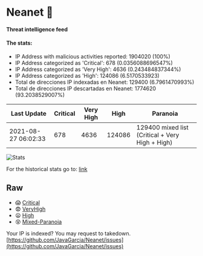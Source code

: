 # Neanet :hocho:
#### Threat intelligence feed
#### The stats:

- IP Address with malicious activities reported: 1904020 (100%)
- IP Address categorized as 'Critical':  678 (0.0356088696547%)
- IP Address categorized as 'Very High':  4636 (0.243484837344%)
- IP Address categorized as 'High':  124086 (6.5170533923)
- Total de direcciones IP indexadas en Neanet:  129400 (6.7961470993%)
- Total de direcciones IP descartadas en Neanet:  1774620 (93.2038529007%)

| Last Update | Critical | Very High | High | Paranoia |
| --- | --- | --- | --- | --- |
| 2021-08-27 06:02:33 | 678 | 4636 | 124086 | 129400 mixed list (Critical + Very High + High)|

![Stats](https://docs.google.com/spreadsheets/d/e/2PACX-1vSnaNMIXVabIpDJjufMlzH7poXnshF3mgd8Is1g9ytUEzVsP5my4Trn8f-xkoLLQ38xpL3HtmUexLo6/pubchart?oid=501124687&format=image)

For the historical stats go to: [link](/stats.csv)
## Raw
- :scream: [Critical](https://raw.githubusercontent.com/JavaGarcia/Neanet/master/blacklists/neanet_critical.txt)
- :fearful: [VeryHigh](https://raw.githubusercontent.com/JavaGarcia/Neanet/master/blacklists/neanet_veryHigh.txtt)
- :frowning: [High](https://raw.githubusercontent.com/JavaGarcia/Neanet/master/blacklists/neanet_high.txt)
- :dizzy_face: [Mixed-Paranoia](https://raw.githubusercontent.com/JavaGarcia/Neanet/master/blacklists/neanet_all.txt)


Your IP is indexed? You may request to takedown. [https://github.com/JavaGarcia/Neanet/issues](https://github.com/JavaGarcia/Neanet/issues)
















































































































































































































































































































































































































































































































































































































































































































































































































































































































































































































































































































































































































































































































































































































































































































































































































































































































































































































































































































































































































































































































































































































































































































































































































































































































































































































































































































































































































































































































































































































































































































































































































































































































































































































































































































































































































































































































































































































































































































































































































































































































































































































































































































































































































































































































































































































































































































































































































































































































































































































































































































































































































































































































































































































































































































































































































































































































































































































































































































































































































































































































































































































































































































































































































































































































































































































































































































































































































































































































































































































































































































































































































































































































































































































































































































































































































































































































































































































































































































































































































































































































































































































































































































































































































































































































































